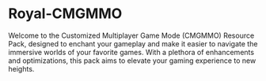 # Royal-CMGMMO
Welcome to the Customized Multiplayer Game Mode (CMGMMO) Resource Pack, designed to enchant your gameplay and make it easier to navigate the immersive worlds of your favorite games. With a plethora of enhancements and optimizations, this pack aims to elevate your gaming experience to new heights.

